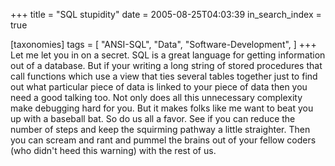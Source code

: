 +++
title = "SQL stupidity"
date = 2005-08-25T04:03:39
in_search_index = true

[taxonomies]
tags = [
	"ANSI-SQL",
	"Data",
	"Software-Development",
]
+++
Let me let you in on a secret. SQL is a great language for getting information out of a database. But if your writing a long string of stored procedures that call functions which use a view that ties several tables together just to find out what particular piece of data is linked to your piece of data then you need a good talking too. Not only does all this unnecessary complexity make debugging hard for you. But it makes folks like me want to beat you up with a baseball bat. So do us all a favor. See if you can reduce the number of steps and keep the squirming pathway a little straighter. Then you can scream and rant and pummel the brains out of your fellow coders (who didn't heed this warning) with the rest of us.
